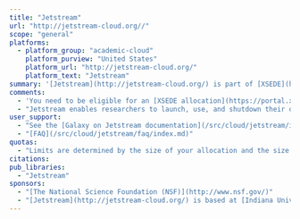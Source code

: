 ```yaml
---
title: "Jetstream"
url: "http://jetstream-cloud.org//"
scope: "general"
platforms:
  - platform_group: "academic-cloud"
    platform_purview: "United States"
    platform_url: "http://jetstream-cloud.org/"
    platform_text: "Jetstream"
summary: '[Jetstream](http://jetstream-cloud.org/) is part of [XSEDE](https://www.xsede.org/), a "collection of integrated advanced digital resources and services" and is funded by NSF.'  image: "/src/images/logos/JetstreamRectClipped.jpg"
comments:
  - 'You need to be eligible for an [XSEDE allocation](https://portal.xsede.org/allocation-policies) to use Jetstream, which means must be based at a U.S. institution. And although XSEDE is NSF-funded, "projects need not be supported by NSF grants" to receive an allocation.'
  - "Jetstream enables researchers to launch, use, and shutdown their own Galaxy servers that have been pre-configured similar to the [Main Galaxy server](https://usegalaxy.org/). If you want to further customize your launched server you can [become an administrator](/src/cloud/jetstream/ssh/index.md#adding-galaxy-admin-user) and even [access the server from the shell](/src/cloud/jetstream/ssh/index.md)."
user_support:
  - "See the [Galaxy on Jetstream documentation](/src/cloud/jetstream/index.md)"
  - "[FAQ](/src/cloud/jetstream/faq/index.md)"
quotas:
  - "Limits are determined by the size of your allocation and the size of the instances you launch."
citations:
pub_libraries:
  - "Jetstream"
sponsors:
  - "[The National Science Foundation (NSF)](http://www.nsf.gov/)"
  - "[Jetstream](http://jetstream-cloud.org/) is based at [Indiana University](https://www.iu.edu/) and Jetstream resources are hosted by Indiana University and the [Texas Advanced Computing Center (TACC)](https://www.tacc.utexas.edu/)."
---
```


